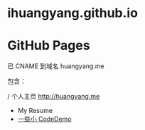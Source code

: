ihuangyang.github.io
====================

# GitHub Pages

已 CNAME 到域名 huangyang.me

包含：

/ 个人主页 http://huangyang.me

- My Resume
- [一些小 CodeDemo](http://ihuangyang.github.io/demo/)
